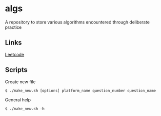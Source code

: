 # algs
A repository to store various algorithms encountered through deliberate practice

## Links
[Leetcode](https://leetcode.com/masonc08/)

## Scripts

Create new file

```shell
$ ./make_new.sh [options] platform_name question_number question_name
```

General help
```shell
$ ./make_new.sh -h
```
